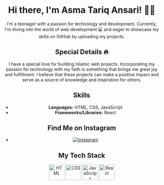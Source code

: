 <div align="center">



# Hi there, I'm Asma Tariq Ansari! 👋🏻

I'm a teenager with a passion for technology and development. Currently, I'm diving into the world of web development 💻 and eager to showcase my skills on GitHub by uploading my projects.


## Special Details 🔥
I have a special love for building Islamic web projects. Incorporating my passion for technology with my faith is something that brings me great joy and fulfillment. I believe that these projects can make a positive impact and serve as a source of knowledge and inspiration for others.

## Skills
- **Languages:** HTML, CSS, JavaScript
- **Frameworks/Libraries:** React

## Find Me on Instagram
- [![Instagram](https://img.icons8.com/fluent/48/000000/instagram-new.png)](https://www.instagram.com/asmataariq/)

## My Tech Stack
<img src="https://upload.wikimedia.org/wikipedia/commons/6/61/HTML5_logo_and_wordmark.svg" alt="HTML" width="50" height="50">
<img src="https://upload.wikimedia.org/wikipedia/commons/d/d5/CSS3_logo_and_wordmark.svg" alt="CSS" width="50" height="50">
<img src="https://upload.wikimedia.org/wikipedia/commons/9/99/Unofficial_JavaScript_logo_2.svg" alt="JavaScript" width="50" height="50">
<img src="https://upload.wikimedia.org/wikipedia/commons/a/a7/React-icon.svg" alt="React" width="50" height="50">


</div>




